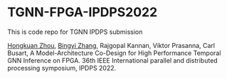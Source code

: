 # TGNN-FPGA-IPDPS2022
This is code repo for TGNN IPDPS submission

[Hongkuan Zhou](https://tedzhouhk.github.io/about/), [Bingyi Zhang](https://sites.google.com/usc.edu/bingyi/home),  Rajgopal Kannan, Viktor Prasanna,  Carl Busart, A Model-Architecture Co-Design for High Performance Temporal GNN Inference on FPGA.  36th IEEE International parallel and distributed processing symposium, IPDPS 2022.
